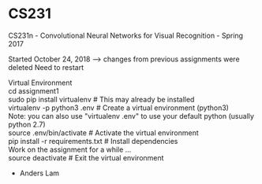 # CS231
CS231n - Convolutional Neural Networks for Visual Recognition - Spring 2017

Started October 24, 2018 --> changes from previous assignments were deleted
Need to restart

Virtual Environment <br/>
cd assignment1 <br/>
sudo pip install virtualenv      # This may already be installed <br/>
virtualenv -p python3 .env       # Create a virtual environment (python3) <br/>
Note: you can also use "virtualenv .env" to use your default python (usually python 2.7) <br/>
source .env/bin/activate         # Activate the virtual environment <br/>
pip install -r requirements.txt  # Install dependencies <br/>
Work on the assignment for a while ...<br/>
source deactivate                       # Exit the virtual environment <br/>

- Anders Lam
